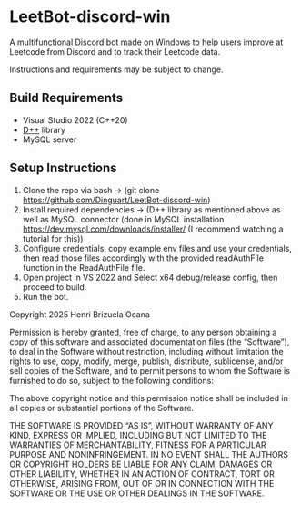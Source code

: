# LeetBot-discord-win
A multifunctional Discord bot made on Windows to help users improve at Leetcode from Discord and to track their Leetcode data.

Instructions and requirements may be subject to change.

## Build Requirements
- Visual Studio 2022 (C++20)
- [D++](https://github.com/brainboxdotcc/DPP) library
- MySQL server

## Setup Instructions
1. Clone the repo via bash -> (git clone https://github.com/Dinguart/LeetBot-discord-win)
2. Install required dependencies -> (D++ library as mentioned above as well as MySQL connector (done in MySQL installation https://dev.mysql.com/downloads/installer/ (I recommend watching a tutorial for this))
3. Configure credentials, copy example env files and use your credentials, then read those files accordingly with the provided readAuthFile function in the ReadAuthFile file.
4. Open project in VS 2022 and Select x64 debug/release config, then proceed to build.
5. Run the bot.


Copyright 2025 Henri Brizuela Ocana

Permission is hereby granted, free of charge, to any person obtaining a copy of this software and associated documentation files (the “Software”), to deal in the Software without restriction, including without limitation the rights to use, copy, modify, merge, publish, distribute, sublicense, and/or sell copies of the Software, and to permit persons to whom the Software is furnished to do so, subject to the following conditions:

The above copyright notice and this permission notice shall be included in all copies or substantial portions of the Software.

THE SOFTWARE IS PROVIDED “AS IS”, WITHOUT WARRANTY OF ANY KIND, EXPRESS OR IMPLIED, INCLUDING BUT NOT LIMITED TO THE WARRANTIES OF MERCHANTABILITY, FITNESS FOR A PARTICULAR PURPOSE AND NONINFRINGEMENT. IN NO EVENT SHALL THE AUTHORS OR COPYRIGHT HOLDERS BE LIABLE FOR ANY CLAIM, DAMAGES OR OTHER LIABILITY, WHETHER IN AN ACTION OF CONTRACT, TORT OR OTHERWISE, ARISING FROM, OUT OF OR IN CONNECTION WITH THE SOFTWARE OR THE USE OR OTHER DEALINGS IN THE SOFTWARE.
